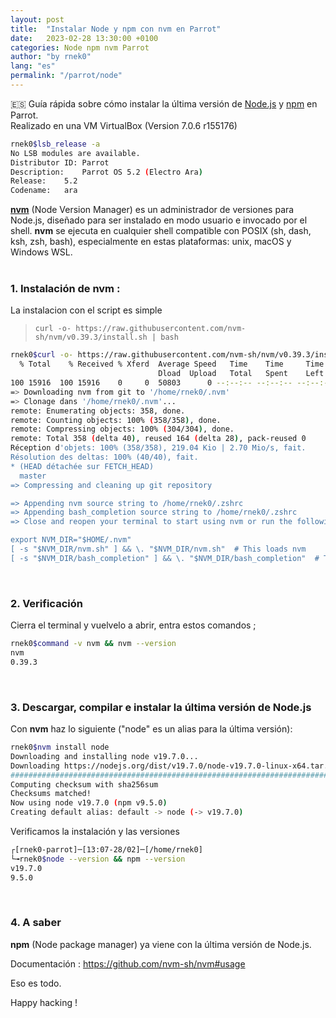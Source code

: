 ```yaml
---
layout: post
title:  "Instalar Node y npm con nvm en Parrot"
date:   2023-02-28 13:30:00 +0100
categories: Node npm nvm Parrot
author: "by rnek0"
lang: "es"
permalink: "/parrot/node"
---
```


🇪🇸 Guía rápida sobre cómo instalar la última versión de [Node.js](https://es.wikipedia.org/wiki/Node.js "Node.js en wikipedia") y [npm](https://es.wikipedia.org/wiki/Npm "Npm en wikipedia") en Parrot.  
Realizado en una VM VirtualBox (Version 7.0.6 r155176)

```bash
rnek0$lsb_release -a
No LSB modules are available.
Distributor ID:	Parrot
Description:	Parrot OS 5.2 (Electro Ara)
Release:	5.2
Codename:	ara
```

[**nvm**](https://github.com/nvm-sh/nvm "nvm en Github") (Node Version Manager) es un administrador de versiones para Node.js, diseñado para ser instalado en modo usuario e invocado por el shell. **nvm** se ejecuta en cualquier shell compatible con POSIX (sh, dash, ksh, zsh, bash), especialmente en estas plataformas: unix, macOS y Windows WSL.  
&nbsp;

### 1. Instalación de nvm :  

La instalacion con el script es simple  
> ```curl -o- https://raw.githubusercontent.com/nvm-sh/nvm/v0.39.3/install.sh | bash```

```bash
rnek0$curl -o- https://raw.githubusercontent.com/nvm-sh/nvm/v0.39.3/install.sh | bash
  % Total    % Received % Xferd  Average Speed   Time    Time     Time  Current
                                 Dload  Upload   Total   Spent    Left  Speed
100 15916  100 15916    0     0  50803      0 --:--:-- --:--:-- --:--:-- 50849
=> Downloading nvm from git to '/home/rnek0/.nvm'
=> Clonage dans '/home/rnek0/.nvm'...
remote: Enumerating objects: 358, done.
remote: Counting objects: 100% (358/358), done.
remote: Compressing objects: 100% (304/304), done.
remote: Total 358 (delta 40), reused 164 (delta 28), pack-reused 0
Réception d'objets: 100% (358/358), 219.04 Kio | 2.70 Mio/s, fait.
Résolution des deltas: 100% (40/40), fait.
* (HEAD détachée sur FETCH_HEAD)
  master
=> Compressing and cleaning up git repository

=> Appending nvm source string to /home/rnek0/.zshrc
=> Appending bash_completion source string to /home/rnek0/.zshrc
=> Close and reopen your terminal to start using nvm or run the following to use it now:

export NVM_DIR="$HOME/.nvm"
[ -s "$NVM_DIR/nvm.sh" ] && \. "$NVM_DIR/nvm.sh"  # This loads nvm
[ -s "$NVM_DIR/bash_completion" ] && \. "$NVM_DIR/bash_completion"  # This loads nvm bash_completion
```  
&nbsp;

### 2. Verificación 

Cierra el terminal y vuelvelo a abrir, entra estos comandos ; 

```bash
rnek0$command -v nvm && nvm --version
nvm
0.39.3
```  
&nbsp;

### 3. Descargar, compilar e instalar la última versión de Node.js

Con **nvm** haz lo siguiente ("node" es un alias para la última versión):

```bash
rnek0$nvm install node 
Downloading and installing node v19.7.0...
Downloading https://nodejs.org/dist/v19.7.0/node-v19.7.0-linux-x64.tar.xz...
############################################################################### 100.0%
Computing checksum with sha256sum
Checksums matched!
Now using node v19.7.0 (npm v9.5.0)
Creating default alias: default -> node (-> v19.7.0)
```

Verificamos la instalación y las versiones

```bash
┌[rnek0-parrot]─[13:07-28/02]─[/home/rnek0]
└╼rnek0$node --version && npm --version
v19.7.0
9.5.0
```  
&nbsp;

### 4. A saber

**npm** (Node package manager) ya viene con la última versión de Node.js.

Documentación : <https://github.com/nvm-sh/nvm#usage>

Eso es todo.

Happy hacking !